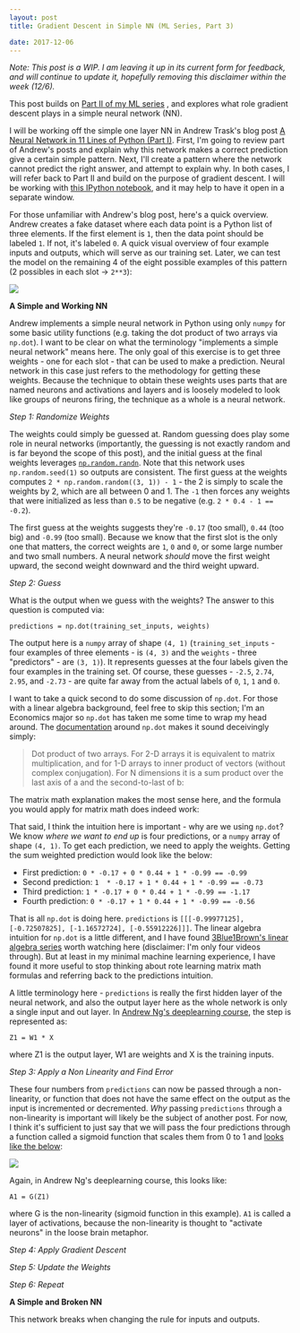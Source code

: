 ```yaml
---
layout: post
title: Gradient Descent in Simple NN (ML Series, Part 3)

date: 2017-12-06
---
```


*Note: This post is a WIP. I am leaving it up in its current form for feedback, and will continue to update it, hopefully removing this disclaimer within the week (12/6).*

This post builds on [Part II of my ML series](https://benbrostoff.github.io/2017/10/09/gradient-descent-intuition/) , and explores what role gradient descent plays in a simple neural network (NN).

I will be working off the simple one layer NN in Andrew Trask's blog post [A Neural Network in 11 Lines of Python (Part I)](http://iamtrask.github.io/2015/07/12/basic-python-network/). First, I'm going to review part of Andrew's posts and explain why this network makes a correct prediction give a certain simple pattern. Next, I'll create a pattern where the network cannot predict the right answer, and attempt to explain why. In both cases, I will refer back to Part II and build on the purpose of gradient descent. I will be working with [this IPython notebook](https://github.com/BenBrostoff/ml-series-source/blob/master/src/3_gradient_descent_in_practice.ipynb), and it may help to have it open in a separate window.

For those unfamiliar with Andrew's blog post, here's a quick overview. Andrew creates a fake dataset where each data point is a Python list of three elements. If the first element is `1`, then the data point should be labeled `1`. If not, it's labeled `0`. A quick visual overview of four example inputs and outputs, which will serve as our training set. Later, we can test the model on the remaining 4 of the eight possible examples of this pattern (2 possibles in each slot -> `2**3`):

![](https://s3.amazonaws.com/ml-blog-series/inputs_and_outputs.png)

**A Simple and Working NN**

Andrew implements a simple neural network in Python using only `numpy` for some basic utility functions (e.g. taking the dot product of two arrays via `np.dot`). I want to be clear on what the terminology "implements a simple neural network" means here. The only goal of this exercise is to get three weights - one for each slot - that can be used to make a prediction. Neural network in this case just refers to the methodology for getting these weights. Because the technique to obtain these weights uses parts that are named neurons and activations and layers and is loosely modeled to look like groups of neurons firing, the technique as a whole is a neural network.

*Step 1: Randomize Weights*

The weights could simply be guessed at. Random guessing does play some role in neural networks (importantly, the guessing is not exactly random and is far beyond the scope of this post), and the initial guess at the final weights leverages [`np.random.randn`](https://docs.scipy.org/doc/numpy-1.13.0/reference/generated/numpy.random.randn.html). Note that this network uses `np.random.seed(1)` so outputs are consistent. The first guess at the weights computes `2 * np.random.random((3, 1)) - 1` - the 2 is simply to scale the weights by 2, which are all between 0 and 1. The `-1` then forces any weights that were initialized as less than `0.5` to be negative (e.g. `2 * 0.4 - 1 == -0.2`).

The first guess at the weights suggests they're `-0.17` (too small), `0.44` (too big) and `-0.99` (too small). Because we know that the first slot is the only one that matters, the correct weights are `1`, `0` and `0`, or some large number and two small numbers. A neural network *should* move the first weight upward, the second weight downward and the third weight upward.

*Step 2: Guess*

What is the output when we guess with the weights? The answer to this question is computed via:

`predictions = np.dot(training_set_inputs, weights)`

The output here is a `numpy` array of shape `(4, 1)` (`training_set_inputs` - four examples of three elements - is `(4, 3)` and the `weights` - three "predictors" - are `(3, 1)`). It represents guesses at the four labels given the four examples in the training set. Of course, these guesses - `-2.5`, `2.74`, `2.95`, and `-2.73` - are quite far away from the actual labels of `0`, `1`, `1` and `0`.

I want to take a quick second to do some discussion of `np.dot`. For those with a linear algebra background, feel free to skip this section; I'm an Economics major so `np.dot` has taken me some time to wrap my head around. The [documentation](https://docs.scipy.org/doc/numpy-1.13.0/reference/generated/numpy.dot.html) around `np.dot` makes it sound deceivingly simply:

> Dot product of two arrays. For 2-D arrays it is equivalent to matrix multiplication, and for 1-D arrays to inner product of vectors (without complex conjugation). For N dimensions it is a sum product over the last axis of a and the second-to-last of b:

The matrix math explanation makes the most sense here, and the formula you would apply for matrix math does indeed work:

That said, I think the intuition here is important - why are we using `np.dot`? We know *where we want to end up* is four predictions, or a `numpy` array of shape `(4, 1)`. To get each prediction, we need to apply the weights. Getting the sum weighted prediction would look like the below:

- First prediction: `0 * -0.17 + 0 * 0.44 + 1 * -0.99 == -0.99`
- Second prediction: `1  * -0.17 + 1 * 0.44 + 1 * -0.99 == -0.73`
- Third prediction: `1 * -0.17 + 0 * 0.44 + 1 * -0.99 == -1.17`
- Fourth prediction:  `0 * -0.17 + 1 * 0.44 + 1 * -0.99 == -0.56`

That is all `np.dot` is doing here. `predictions` is `[[[-0.99977125], [-0.72507825], [-1.16572724], [-0.55912226]]]`. The linear algebra intuition for `np.dot` is a little different, and I have found [3Blue1Brown's linear algebra series](https://www.youtube.com/watch?v=kjBOesZCoqc&list=PLZHQObOWTQDPD3MizzM2xVFitgF8hE_ab) worth watching here (disclaimer: I'm only four videos through). But at least in my minimal machine learning experience, I have found it more useful to stop thinking about rote learning matrix math formulas and referring back to the predictions intuition.

A little terminology here - `predictions` is really the first hidden layer of the neural network, and also the output layer here as the whole network is only a single input and out layer. In [Andrew Ng's deeplearning course](https://www.coursera.org/specializations/deep-learning), the step is represented as:

`Z1 = W1 * X`

where Z1 is the output layer, W1 are weights and X is the training inputs.

*Step 3: Apply a Non Linearity and Find Error*

These four numbers from `predictions` can now be passed through a non-linearity, or function that does not have the same effect on the output as the input is incremented or decremented. *Why* passing `predictions` through a non-linearity is important will likely be the subject of another post. For now, I think it's sufficient to just say that we will pass the four predictions through a function called a sigmoid function that scales them from 0 to 1 and [looks like the below](http://www.wolframalpha.com/input/?i=sigmoid+function):

![](https://s3.amazonaws.com/ml-blog-series/sigmoid.png)

Again, in Andrew Ng's deeplearning course, this looks like:

`A1 = G(Z1)`

where G is the non-linearity (sigmoid function in this example). `A1` is called a layer of activations, because the non-linearity is thought to "activate neurons" in the loose brain metaphor.

*Step 4: Apply Gradient Descent*

*Step 5: Update the Weights*

*Step 6: Repeat*



**A Simple and Broken NN**

This network breaks when changing the rule for inputs and outputs.

